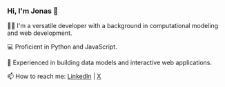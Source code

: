### Hi, I'm Jonas 👋

👨‍💻 I'm a versatile developer with a background in computational modeling and web development.

:computer: Proficient in Python and JavaScript.

🚀 Experienced in building data models and interactive web applications.

📫 How to reach me: [LinkedIn](https://www.linkedin.com/in/jgregoriods) | [X](https://www.x.com/jonasgdes)
